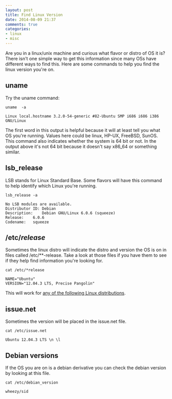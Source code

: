 ```yaml
---
layout: post
title: Find Linux Version
date: 2014-08-09 21:37
comments: true
categories:
- linux
- misc
---
```

Are you in a linux/unix machine and curious what flavor or distro of OS it is? There isn't one simple way to get this information since many OSs have different ways to find this. Here are some commands to help you find the linux version you're on.

## uname
Try the uname command:

`uname  -a`

	Linux local.hostname 3.2.0-54-generic #82-Ubuntu SMP i686 i686 i386 GNU/Linux

The first word in this output is helpful because it will at least tell you what OS you're running. Values here could be linux, HP-UX, FreeBSD, SunOS. This command also indicates whether the system is 64 bit or not. In the output above it's not 64 bit because it doesn't say x86_64 or something similar. 


## lsb_release
LSB stands for Linux Standard Base. Some flavors will have this command to help identify which Linux you're running. 

`lsb_release -a`

	No LSB modules are available.
	Distributor ID:	Debian
	Description:	Debian GNU/Linux 6.0.6 (squeeze)
	Release:	6.0.6
	Codename:	squeeze




## /etc/*release*
Sometimes the linux distro will indicate the distro and version the OS is on in files called /etc/**-release. Take a look at those files if you have them to see if they help find information you're looking for.

`cat /etc/*release`

	NAME="Ubuntu"
	VERSION="12.04.3 LTS, Precise Pangolin"

This will work for [any of the following Linux distributions](http://linuxmafia.com/faq/Admin/release-files.html).



## issue.net
Sometimes the version will be placed in the issue.net file. 

`cat /etc/issue.net`
	
	Ubuntu 12.04.3 LTS \n \l


## Debian versions
If the OS you are on is a debian derivative you can check the debian version by looking at this file.

`cat /etc/debian_version`

	wheezy/sid